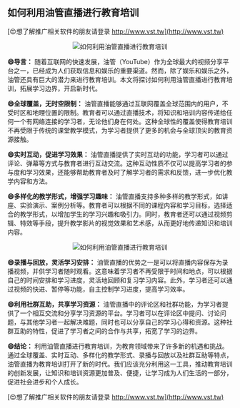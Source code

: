 ## **如何利用油管直播进行教育培训**

[😍想了解推广相关软件的朋友请登录 http://www.vst.tw](http://www.vst.tw)

 <center><img src="https://vst.tw/MP4/tuiguang/png/7.png" alt="如何利用油管直播进行教育培训"></center>

**😄导言：**
随着互联网的快速发展，油管（YouTube）作为全球最大的视频分享平台之一，已经成为人们获取信息和娱乐的重要渠道。然而，除了娱乐和娱乐之外，油管还具有巨大的潜力来进行教育培训。本文将探讨如何利用油管直播进行教育培训，拓展学习边界，开启新时代。

**😄全球覆盖，无时空限制：**
油管直播能够通过互联网覆盖全球范围内的用户，不受时区和地理位置的限制。教育者可以通过直播技术，将知识和培训内容传递给任何一个有网络连接的学习者，无论他们身在何处。这种全球性的覆盖使得教育培训不再受限于传统的课堂教学模式，为学习者提供了更多的机会与全球顶尖的教育资源接触。

**😄实时互动，促进学习效果：**
油管直播提供了实时互动的功能，学习者可以通过评论、弹幕等方式与教育者进行互动交流。这种互动性质不仅可以提高学习者的参与度和学习效果，还能够帮助教育者及时了解学习者的需求和反馈，进一步优化教学内容和方法。

**😄多样化的教学形式，增强学习趣味：**
油管直播支持多种多样的教学形式，如讲座、实验演示、案例分析等。教育者可以根据不同的课程内容和学习目标，选择适合的教学形式，以增加学生的学习兴趣和吸引力。同时，教育者还可以通过视频剪辑、特效等手段，提升教学影片的视觉效果和艺术感，从而更好地传递知识和培训内容。

 <center><img src="https://vst.tw/MP4/tuiguang/png/6.png" alt="如何利用油管直播进行教育培训"></center>

**😄录播与回放，灵活学习安排：**
油管直播的优势之一是可以将直播内容保存为录播视频，并供学习者随时观看。这意味着学习者不再受限于时间和地点，可以根据自己的时间安排和学习进度，灵活地回顾和复习学习内容。此外，学习者还可以通过视频的快进、暂停等功能，自主控制学习进度，提高学习效率。

**😄利用社群互助，共享学习资源：**
油管直播中的评论区和社群功能，为学习者提供了一个相互交流和分享学习资源的平台。学习者可以在评论区中提问、讨论问题，与其他学习者一起解决难题，同时也可以分享自己的学习心得和资源。这种社群互助的特性，促进了学习者之间的合作与共享，拓宽了学习的边界。

**😄结论：**
利用油管直播进行教育培训，为教育领域带来了许多新的机遇和挑战。通过全球覆盖、实时互动、多样化的教学形式、录播与回放以及社群互助等特点，油管直播为教育培训打开了新的时代。我们应该充分利用这一工具，推动教育培训的创新发展，让知识和培训资源更加普及、便捷，让学习成为人们生活的一部分，促进社会进步和个人成长。

[😍想了解推广相关软件的朋友请登录 http://www.vst.tw](http://www.vst.tw)




